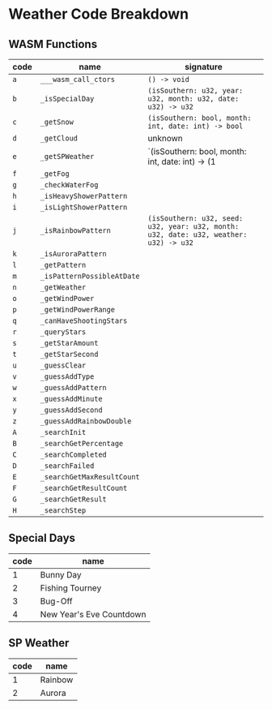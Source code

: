 # Weather Code Breakdown

## WASM Functions

| code | name | signature |
| ---- | ---- | --------- |
| `a` | `___wasm_call_ctors` | `() -> void` |
| `b` | `_isSpecialDay` | `(isSouthern: u32, year: u32, month: u32, date: u32) -> u32` |
| `c` | `_getSnow` | `(isSouthern: bool, month: int, date: int) -> bool` |
| `d` | `_getCloud` | unknown |
| `e` | `_getSPWeather` | `(isSouthern: bool, month: int, date: int) -> (1 | 2)` |
| `f` | `_getFog` | |
| `g` | `_checkWaterFog` | |
| `h` | `_isHeavyShowerPattern` | |
| `i` | `_isLightShowerPattern` | |
| `j` | `_isRainbowPattern` | `(isSouthern: u32, seed: u32, year: u32, month: u32, date: u32, weather: u32) -> u32` |
| `k` | `_isAuroraPattern` | |
| `l` | `_getPattern` | |
| `m` | `_isPatternPossibleAtDate` | |
| `n` | `_getWeather` | |
| `o` | `_getWindPower` | |
| `p` | `_getWindPowerRange` | |
| `q` | `_canHaveShootingStars` | |
| `r` | `_queryStars` | |
| `s` | `_getStarAmount` | |
| `t` | `_getStarSecond` | |
| `u` | `_guessClear` | |
| `v` | `_guessAddType` | |
| `w` | `_guessAddPattern` | |
| `x` | `_guessAddMinute` | |
| `y` | `_guessAddSecond` | |
| `z` | `_guessAddRainbowDouble` | |
| `A` | `_searchInit` | |
| `B` | `_searchGetPercentage` | |
| `C` | `_searchCompleted` | |
| `D` | `_searchFailed` | |
| `E` | `_searchGetMaxResultCount` | |
| `F` | `_searchGetResultCount` | |
| `G` | `_searchGetResult` | |
| `H` | `_searchStep` | |

## Special Days

| code | name |
| ---- | ---- |
| 1 | Bunny Day |
| 2 | Fishing Tourney |
| 3 | Bug-Off |
| 4 | New Year's Eve Countdown |

## SP Weather

| code | name |
| ---- | ---- |
| 1 | Rainbow |
| 2 | Aurora |
